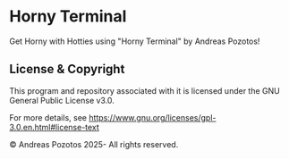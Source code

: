# Horny Terminal
Get Horny with Hotties using "Horny Terminal" by Andreas Pozotos!

## License & Copyright
This program and repository associated with it is licensed under the GNU General Public License v3.0.

For more details, see https://www.gnu.org/licenses/gpl-3.0.en.html#license-text

© Andreas Pozotos 2025- All rights reserved.
